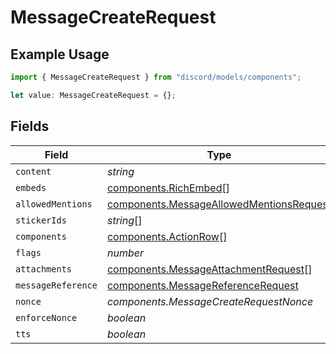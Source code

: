 # MessageCreateRequest

## Example Usage

```typescript
import { MessageCreateRequest } from "discord/models/components";

let value: MessageCreateRequest = {};
```

## Fields

| Field                                                                                                | Type                                                                                                 | Required                                                                                             | Description                                                                                          |
| ---------------------------------------------------------------------------------------------------- | ---------------------------------------------------------------------------------------------------- | ---------------------------------------------------------------------------------------------------- | ---------------------------------------------------------------------------------------------------- |
| `content`                                                                                            | *string*                                                                                             | :heavy_minus_sign:                                                                                   | N/A                                                                                                  |
| `embeds`                                                                                             | [components.RichEmbed](../../models/components/richembed.md)[]                                       | :heavy_minus_sign:                                                                                   | N/A                                                                                                  |
| `allowedMentions`                                                                                    | [components.MessageAllowedMentionsRequest](../../models/components/messageallowedmentionsrequest.md) | :heavy_minus_sign:                                                                                   | N/A                                                                                                  |
| `stickerIds`                                                                                         | *string*[]                                                                                           | :heavy_minus_sign:                                                                                   | N/A                                                                                                  |
| `components`                                                                                         | [components.ActionRow](../../models/components/actionrow.md)[]                                       | :heavy_minus_sign:                                                                                   | N/A                                                                                                  |
| `flags`                                                                                              | *number*                                                                                             | :heavy_minus_sign:                                                                                   | N/A                                                                                                  |
| `attachments`                                                                                        | [components.MessageAttachmentRequest](../../models/components/messageattachmentrequest.md)[]         | :heavy_minus_sign:                                                                                   | N/A                                                                                                  |
| `messageReference`                                                                                   | [components.MessageReferenceRequest](../../models/components/messagereferencerequest.md)             | :heavy_minus_sign:                                                                                   | N/A                                                                                                  |
| `nonce`                                                                                              | *components.MessageCreateRequestNonce*                                                               | :heavy_minus_sign:                                                                                   | N/A                                                                                                  |
| `enforceNonce`                                                                                       | *boolean*                                                                                            | :heavy_minus_sign:                                                                                   | N/A                                                                                                  |
| `tts`                                                                                                | *boolean*                                                                                            | :heavy_minus_sign:                                                                                   | N/A                                                                                                  |